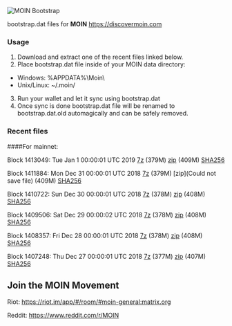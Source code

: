 ![MOIN Bootstrap](https://i.imgur.com/KjM1jMp.jpg)

bootstrap.dat files for **MOIN** https://discovermoin.com

### Usage

1. Download and extract one of the recent files linked below.
2. Place bootstrap.dat file inside of your MOIN data directory:
 - Windows: %APPDATA%\Moin\
 - Unix/Linux: ~/.moin/
3. Run your wallet and let it sync using bootstrap.dat
4. Once sync is done bootstrap.dat file will be renamed to bootstrap.dat.old automagically and can be safely removed.


### Recent files

####For mainnet:

Block 1413049: Tue Jan  1 00:00:01 UTC 2019 [7z](https://transfer.sh/HXd1H/bootstrap.dat.20190101.7z) (379M) [zip](https://transfer.sh/10b4tc/bootstrap.dat.20190101.zip) (409M) [SHA256](https://transfer.sh/AWRhE/sha256.txt)

Block 1411884: Mon Dec 31 00:00:01 UTC 2018 [7z](https://transfer.sh/lg4en/bootstrap.dat.20181231.7z) (379M) [zip](Could not save file) (409M) [SHA256](https://transfer.sh/DkGbg/sha256.txt)

Block 1410722: Sun Dec 30 00:00:01 UTC 2018 [7z](https://transfer.sh/HllOk/bootstrap.dat.20181230.7z) (378M) [zip](https://transfer.sh/gPdbS/bootstrap.dat.20181230.zip) (408M) [SHA256](https://transfer.sh/14xEsz/sha256.txt)

Block 1409506: Sat Dec 29 00:00:02 UTC 2018 [7z](https://transfer.sh/lrGPf/bootstrap.dat.20181229.7z) (378M) [zip](https://transfer.sh/ZDKOJ/bootstrap.dat.20181229.zip) (408M) [SHA256](https://transfer.sh/eWSZ4/sha256.txt)

Block 1408357: Fri Dec 28 00:00:01 UTC 2018 [7z](https://transfer.sh/sQWke/bootstrap.dat.20181228.7z) (378M) [zip](https://transfer.sh/yj3Rs/bootstrap.dat.20181228.zip) (408M) [SHA256](https://transfer.sh/EoASt/sha256.txt)

Block 1407248: Thu Dec 27 00:00:01 UTC 2018 [7z](https://transfer.sh/miutd/bootstrap.dat.20181227.7z) (377M) [zip](https://transfer.sh/dntyu/bootstrap.dat.20181227.zip) (407M) [SHA256](https://transfer.sh/12PiCT/sha256.txt)

## Join the MOIN Movement

Riot: https://riot.im/app/#/room/#moin-general:matrix.org

Reddit: https://www.reddit.com/r/MOIN
